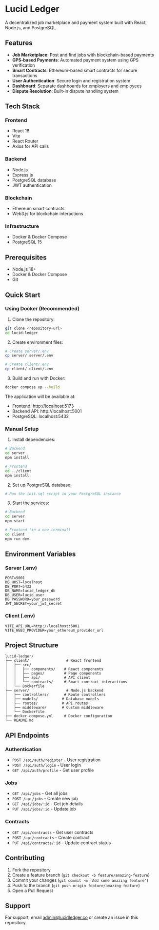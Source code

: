 # Lucid Ledger

A decentralized job marketplace and payment system built with React, Node.js, and PostgreSQL.

## Features

- **Job Marketplace**: Post and find jobs with blockchain-based payments
- **GPS-based Payments**: Automated payment system using GPS verification
- **Smart Contracts**: Ethereum-based smart contracts for secure transactions
- **User Authentication**: Secure login and registration system
- **Dashboard**: Separate dashboards for employers and employees
- **Dispute Resolution**: Built-in dispute handling system

## Tech Stack

### Frontend
- React 18
- Vite
- React Router
- Axios for API calls

### Backend
- Node.js
- Express.js
- PostgreSQL database
- JWT authentication

### Blockchain
- Ethereum smart contracts
- Web3.js for blockchain interactions

### Infrastructure
- Docker & Docker Compose
- PostgreSQL 15

## Prerequisites

- Node.js 18+
- Docker & Docker Compose
- Git

## Quick Start

### Using Docker (Recommended)

1. Clone the repository:
```bash
git clone <repository-url>
cd lucid-ledger
```

2. Create environment files:
```bash
# Create server/.env
cp server/ server/.env

# Create client/.env
cp client/ client/.env
```

3. Build and run with Docker:
```bash
docker compose up --build
```

The application will be available at:
- Frontend: http://localhost:5173
- Backend API: http://localhost:5001
- PostgreSQL: localhost:5432

### Manual Setup

1. Install dependencies:
```bash
# Backend
cd server
npm install

# Frontend
cd ../client
npm install
```

2. Set up PostgreSQL database:
```bash
# Run the init.sql script in your PostgreSQL instance
```

3. Start the services:
```bash
# Backend
cd server
npm start

# Frontend (in a new terminal)
cd client
npm run dev
```

## Environment Variables

### Server (.env)
```
PORT=5001
DB_HOST=localhost
DB_PORT=5432
DB_NAME=lucid_ledger_db
DB_USER=lucid_user
DB_PASSWORD=your_password
JWT_SECRET=your_jwt_secret
```

### Client (.env)
```
VITE_API_URL=http://localhost:5001
VITE_WEB3_PROVIDER=your_ethereum_provider_url
```

## Project Structure

```
lucid-ledger/
├── client/                 # React frontend
│   ├── src/
│   │   ├── components/    # React components
│   │   ├── pages/         # Page components
│   │   ├── api/           # API client
│   │   └── contracts/     # Smart contract interactions
│   └── Dockerfile
├── server/                 # Node.js backend
│   ├── controllers/       # Route controllers
│   ├── models/           # Database models
│   ├── routes/           # API routes
│   ├── middleware/       # Custom middleware
│   └── Dockerfile
├── docker-compose.yml     # Docker configuration
└── README.md
```

## API Endpoints

### Authentication
- `POST /api/auth/register` - User registration
- `POST /api/auth/login` - User login
- `GET /api/auth/profile` - Get user profile

### Jobs
- `GET /api/jobs` - Get all jobs
- `POST /api/jobs` - Create new job
- `GET /api/jobs/:id` - Get job details
- `PUT /api/jobs/:id` - Update job

### Contracts
- `GET /api/contracts` - Get user contracts
- `POST /api/contracts` - Create contract
- `PUT /api/contracts/:id` - Update contract status

## Contributing

1. Fork the repository
2. Create a feature branch (`git checkout -b feature/amazing-feature`)
3. Commit your changes (`git commit -m 'Add some amazing feature'`)
4. Push to the branch (`git push origin feature/amazing-feature`)
5. Open a Pull Request


## Support

For support, email admin@lucidledger.co or create an issue in this repository. 